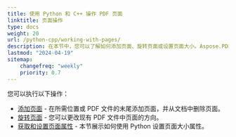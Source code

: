 ```yaml
---
title: 使用 Python 和 C++ 操作 PDF 页面
linktitle: 页面操作
type: docs
weight: 20
url: /python-cpp/working-with-pages/
description: 在本节中，您可以了解如何添加页面、旋转页面或设置页面大小。Aspose.PDF for Python via C++ 为您详细解释这个主题。
lastmod: "2024-04-19"
sitemap:
    changefreq: "weekly"
    priority: 0.7
---
```


您可以执行以下操作：

- [添加页面](/pdf/python-cpp/add-pages/) - 在所需位置或 PDF 文件的末尾添加页面，并从文档中删除页面。
- [旋转页面](/pdf/python-cpp/rotate-pages/) - 您可以更改现有 PDF 文件中页面的方向。
- [获取和设置页面属性](/pdf/python-cpp/get-and-set-page-properties/) - 本节展示如何使用 Python 设置页面大小属性。